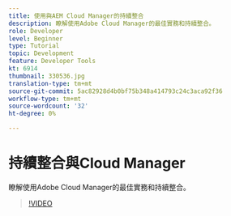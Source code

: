 ```yaml
---
title: 使用與AEM Cloud Manager的持續整合
description: 瞭解使用Adobe Cloud Manager的最佳實務和持續整合。
role: Developer
level: Beginner
type: Tutorial
topic: Development
feature: Developer Tools
kt: 6914
thumbnail: 330536.jpg
translation-type: tm+mt
source-git-commit: 5ac82928d4b0bf75b348a414793c24c3aca92f36
workflow-type: tm+mt
source-wordcount: '32'
ht-degree: 0%

---
```



# 持續整合與Cloud Manager

瞭解使用Adobe Cloud Manager的最佳實務和持續整合。

>[!VIDEO](https://video.tv.adobe.com/v/330536/?quality=12&learn=on)